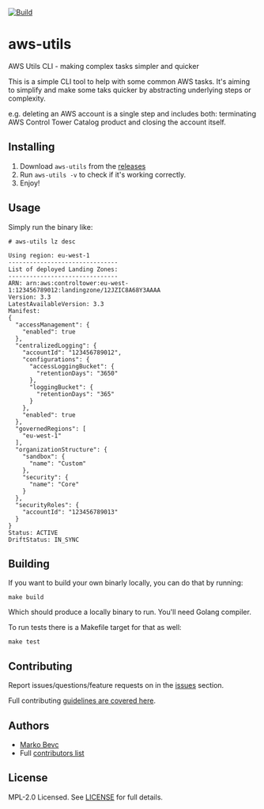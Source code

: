 [![Build](https://github.com/mbevc1/aws-utils/actions/workflows/build.yaml/badge.svg)](https://github.com/mbevc1/aws-utils/actions/workflows/build.yaml)

# aws-utils
AWS Utils CLI - making complex tasks simpler and quicker

This is a simple CLI tool to help with some common AWS tasks. It's aiming to
simplify and make some taks quicker by abstracting underlying steps or complexity.

e.g. deleting an AWS account is a single step and includes both: terminating AWS
Control Tower Catalog product and closing the account itself.

## Installing

1. Download `aws-utils` from the [releases](https://github.com/mbevc1/aws-utils/releases)
2. Run `aws-utils -v` to check if it's working correctly.
3. Enjoy!

## Usage

Simply run the binary like:

```shell
# aws-utils lz desc

Using region: eu-west-1
-------------------------------
List of deployed Landing Zones:
-------------------------------
ARN: arn:aws:controltower:eu-west-1:123456789012:landingzone/12JZIC8A68Y3AAAA
Version: 3.3
LatestAvailableVersion: 3.3
Manifest:
{
  "accessManagement": {
    "enabled": true
  },
  "centralizedLogging": {
    "accountId": "123456789012",
    "configurations": {
      "accessLoggingBucket": {
        "retentionDays": "3650"
      },
      "loggingBucket": {
        "retentionDays": "365"
      }
    },
    "enabled": true
  },
  "governedRegions": [
    "eu-west-1"
  ],
  "organizationStructure": {
    "sandbox": {
      "name": "Custom"
    },
    "security": {
      "name": "Core"
    }
  },
  "securityRoles": {
    "accountId": "123456789013"
  }
}
Status: ACTIVE
DriftStatus: IN_SYNC
```

## Building

If you want to build your own binarly locally, you can do that by running:

```shell
make build
```

Which should produce a locally binary to run. You'll need Golang compiler.

To run tests there is a Makefile target for that as well:

```shell
make test
```

## Contributing

Report issues/questions/feature requests on in the [issues](https://github.com/mbevc1/aws-utils/issues/new) section.

Full contributing [guidelines are covered here](.github/CONTRIBUTING.md).

## Authors

* [Marko Bevc](https://github.com/mbevc1)
* Full [contributors list](https://github.com/mbevc1/aws-utils/graphs/contributors)

## License

MPL-2.0 Licensed. See [LICENSE](LICENSE) for full details.
<!-- https://choosealicense.com/licenses/ -->
